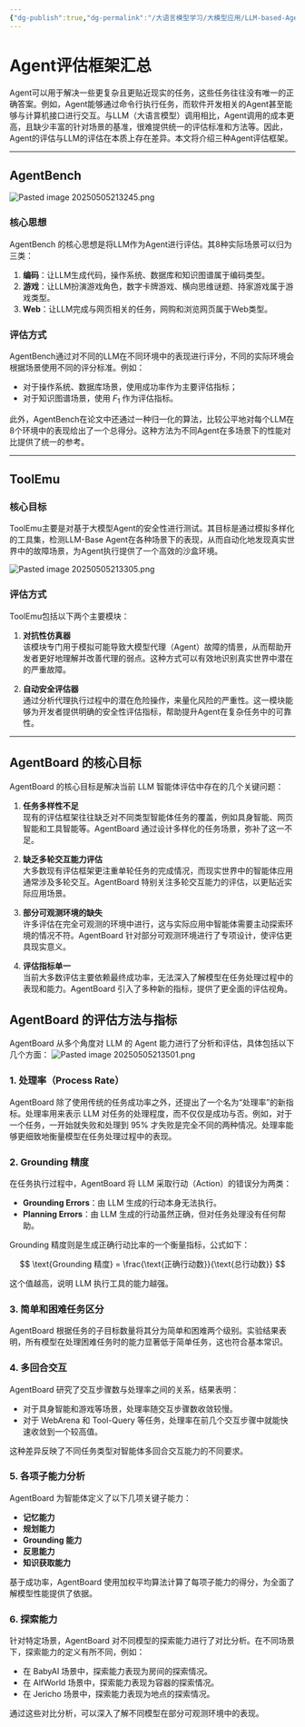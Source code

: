 ```yaml
---
{"dg-publish":true,"dg-permalink":"/大语言模型学习/大模型应用/LLM-based-Agent-基于大模型的智能体/Agent评估框架汇总","dg-home":false,"dg-description":"在此输入笔记的描述","dg-hide":false,"dg-hide-title":false,"dg-show-backlinks":true,"dg-show-local-graph":true,"dg-show-inline-title":true,"dg-pinned":false,"dg-passphrase":"在此输入访问密码","dg-enable-mathjax":false,"dg-enable-mermaid":false,"dg-enable-uml":false,"dg-note-icon":0,"dg-enable-dataview":false,"tags":["NLP"],"permalink":"/大语言模型学习/大模型应用/LLM-based-Agent-基于大模型的智能体/Agent评估框架汇总/","dgShowBacklinks":true,"dgShowLocalGraph":true,"dgShowInlineTitle":true,"dgPassFrontmatter":true,"noteIcon":0,"created":"2025-05-05T21:28:27.658+08:00","updated":"2025-05-05T21:39:00.253+08:00"}
---
```




# Agent评估框架汇总
Agent可以用于解决一些更复杂且更贴近现实的任务，这些任务往往没有唯一的正确答案。例如，Agent能够通过命令行执行任务，而软件开发相关的Agent甚至能够与计算机接口进行交互。与LLM（大语言模型）调用相比，Agent调用的成本更高，且缺少丰富的针对场景的基准，很难提供统一的评估标准和方法等。因此，Agent的评估与LLM的评估在本质上存在差异。本文将介绍三种Agent评估框架。

---

## AgentBench
![Pasted image 20250505213245.png](/img/user/%E9%99%84%E4%BB%B6/Pasted%20image%2020250505213245.png)

### 核心思想
AgentBench 的核心思想是将LLM作为Agent进行评估。其8种实际场景可以归为三类：

1. **编码**：让LLM生成代码，操作系统、数据库和知识图谱属于编码类型。
2. **游戏**：让LLM扮演游戏角色，数字卡牌游戏、横向思维谜题、持家游戏属于游戏类型。
3. **Web**：让LLM完成与网页相关的任务，网购和浏览网页属于Web类型。


### 评估方式
AgentBench通过对不同的LLM在不同环境中的表现进行评分，不同的实际环境会根据场景使用不同的评分标准。例如：

- 对于操作系统、数据库场景，使用成功率作为主要评估指标；
- 对于知识图谱场景，使用 $F_1$ 作为评估指标。

此外，AgentBench在论文中还通过一种归一化的算法，比较公平地对每个LLM在8个环境中的表现给出了一个总得分。这种方法为不同Agent在多场景下的性能对比提供了统一的参考。

---


## ToolEmu

### 核心目标
ToolEmu主要是对基于大模型Agent的安全性进行测试。其目标是通过模拟多样化的工具集，检测LLM-Base Agent在各种场景下的表现，从而自动化地发现真实世界中的故障场景，为Agent执行提供了一个高效的沙盒环境。

![Pasted image 20250505213305.png](/img/user/%E9%99%84%E4%BB%B6/Pasted%20image%2020250505213305.png)


### 评估方式
ToolEmu包括以下两个主要模块：

1. **对抗性仿真器**  
   该模块专门用于模拟可能导致大模型代理（Agent）故障的情景，从而帮助开发者更好地理解并改善代理的弱点。这种方式可以有效地识别真实世界中潜在的严重故障。

2. **自动安全评估器**  
   通过分析代理执行过程中的潜在危险操作，来量化风险的严重性。这一模块能够为开发者提供明确的安全性评估指标，帮助提升Agent在复杂任务中的可靠性。

---


## AgentBoard 的核心目标
AgentBoard 的核心目标是解决当前 LLM 智能体评估中存在的几个关键问题：

1. **任务多样性不足**  
   现有的评估框架往往缺乏对不同类型智能体任务的覆盖，例如具身智能、网页智能和工具智能等。AgentBoard 通过设计多样化的任务场景，弥补了这一不足。

2. **缺乏多轮交互能力评估**  
   大多数现有评估框架更注重单轮任务的完成情况，而现实世界中的智能体应用通常涉及多轮交互。AgentBoard 特别关注多轮交互能力的评估，以更贴近实际应用场景。

3. **部分可观测环境的缺失**  
   许多评估在完全可观测的环境中进行，这与实际应用中智能体需要主动探索环境的情况不符。AgentBoard 针对部分可观测环境进行了专项设计，使评估更具现实意义。

4. **评估指标单一**  
   当前大多数评估主要依赖最终成功率，无法深入了解模型在任务处理过程中的表现和能力。AgentBoard 引入了多种新的指标，提供了更全面的评估视角。


## AgentBoard 的评估方法与指标
AgentBoard 从多个角度对 LLM 的 Agent 能力进行了分析和评估，具体包括以下几个方面：
![Pasted image 20250505213501.png](/img/user/%E9%99%84%E4%BB%B6/Pasted%20image%2020250505213501.png)

### 1. 处理率（Process Rate）
AgentBoard 除了使用传统的任务成功率之外，还提出了一个名为“处理率”的新指标。处理率用来表示 LLM 对任务的处理程度，而不仅仅是成功与否。例如，对于一个任务，一开始就失败和处理到 95% 才失败是完全不同的两种情况。处理率能够更细致地衡量模型在任务处理过程中的表现。


### 2. Grounding 精度
在任务执行过程中，AgentBoard 将 LLM 采取行动（Action）的错误分为两类：

- **Grounding Errors**：由 LLM 生成的行动本身无法执行。
- **Planning Errors**：由 LLM 生成的行动虽然正确，但对任务处理没有任何帮助。

Grounding 精度则是生成正确行动比率的一个衡量指标，公式如下：

$$
\text{Grounding 精度} = \frac{\text{正确行动数}}{\text{总行动数}}
$$

这个值越高，说明 LLM 执行工具的能力越强。


### 3. 简单和困难任务区分
AgentBoard 根据任务的子目标数量将其分为简单和困难两个级别。实验结果表明，所有模型在处理困难任务时的能力显著低于简单任务，这也符合基本常识。


### 4. 多回合交互
AgentBoard 研究了交互步骤数与处理率之间的关系，结果表明：

- 对于具身智能和游戏等场景，处理率随交互步骤数收敛较慢。
- 对于 WebArena 和 Tool-Query 等任务，处理率在前几个交互步骤中就能快速收敛到一个较高值。  

这种差异反映了不同任务类型对智能体多回合交互能力的不同要求。


### 5. 各项子能力分析
AgentBoard 为智能体定义了以下几项关键子能力：

- **记忆能力**
- **规划能力**
- **Grounding 能力**
- **反思能力**
- **知识获取能力**

基于成功率，AgentBoard 使用加权平均算法计算了每项子能力的得分，为全面了解模型性能提供了依据。


### 6. 探索能力
针对特定场景，AgentBoard 对不同模型的探索能力进行了对比分析。在不同场景下，探索能力的定义有所不同，例如：

- 在 BabyAI 场景中，探索能力表现为房间的探索情况。
- 在 AlfWorld 场景中，探索能力表现为容器的探索情况。
- 在 Jericho 场景中，探索能力表现为地点的探索情况。

通过这些对比分析，可以深入了解不同模型在部分可观测环境中的表现。
